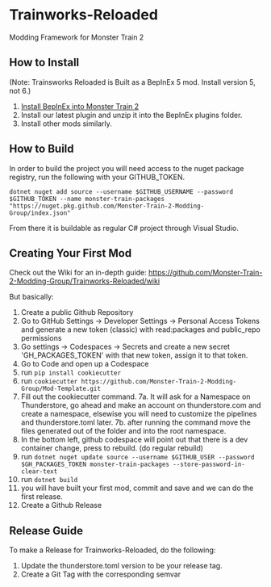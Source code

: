 # Trainworks-Reloaded
Modding Framework for Monster Train 2

## How to Install

(Note: Trainsworks Reloaded is Built as a BepInEx 5 mod. Install version 5, not 6.)

1. [Install BepInEx into Monster Train 2](https://docs.bepinex.dev/articles/user_guide/installation/index.html)
2. Install our latest plugin and unzip it into the BepInEx plugins folder.
3. Install other mods similarly.

## How to Build

In order to build the project you will need access to the nuget package registry, run the following with your GITHUB_TOKEN.

`dotnet nuget add source --username $GITHUB_USERNAME --password $GITHUB_TOKEN --name monster-train-packages "https://nuget.pkg.github.com/Monster-Train-2-Modding-Group/index.json"`

From there it is buildable as regular C# project through Visual Studio.


## Creating Your First Mod

Check out the Wiki for an in-depth guide: https://github.com/Monster-Train-2-Modding-Group/Trainworks-Reloaded/wiki

But basically:
1. Create a public Github Repository
2. Go to  GitHub Settings → Developer Settings → Personal Access Tokens and generate a new token (classic) with read:packages and public_repo permissions
3. Go settings -> Codespaces -> Secrets and create a new secret 'GH_PACKAGES_TOKEN' with that new token, assign it to that token.
4. Go to Code and open up a Codespace
5. run `pip install cookiecutter`
6. run `cookiecutter https://github.com/Monster-Train-2-Modding-Group/Mod-Template.git`
7. Fill out the cookiecutter command.
7a. It will ask for a Namespace on Thunderstore, go ahead and make an account on thunderstore.com and create a namespace, elsewise you will need to customize the pipelines and thunderstore.toml later.
7b. after running the command move the files generated out of the folder and into the root namespace.
8. In the bottom left, github codespace will point out that there is a dev container change, press to rebuild. (do regular rebuild)
9. run `dotnet nuget update source --username $GITHUB_USER --password $GH_PACKAGES_TOKEN monster-train-packages --store-password-in-clear-text`
10. run `dotnet build`
11. you will have built your first mod, commit and save and we can do the first release.
12. Create a Github Release

## Release Guide

To make a Release for Trainworks-Reloaded, do the following:
1. Update the thunderstore.toml version to be your release tag.
2. Create a Git Tag with the corresponding semvar
